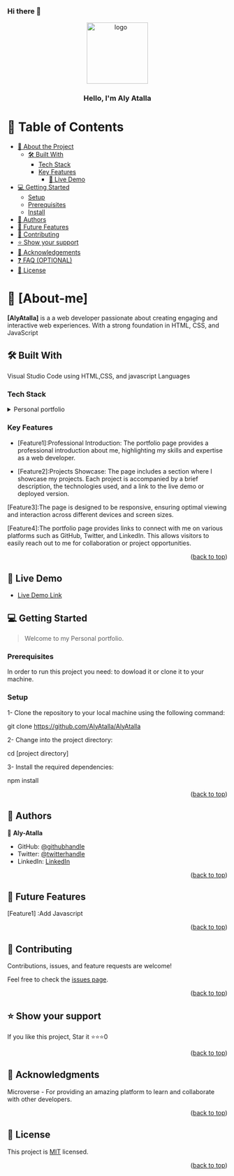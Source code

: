 ### Hi there 👋

<a name="readme-top"></a>

<div align="center">
  <img src="rsz_my-logo.png" alt="logo" width="140"  height="auto" />
  <br/>

  <h3><b>Hello, I'm Aly Atalla</b></h3>

</div>


# 📗 Table of Contents

- [📖 About the Project](#about-project)
  - [🛠 Built With](#built-with)
    - [Tech Stack](#tech-stack)
    - [Key Features](#key-features)
      - [🚀 Live Demo](#live-demo)
- [💻 Getting Started](#getting-started)
  - [Setup](#setup)
  - [Prerequisites](#prerequisites)
  - [Install](#install)
- [👥 Authors](#authors)
- [🔭 Future Features](#future-features)
- [🤝 Contributing](#contributing)
- [⭐️ Show your support](#support)
- [🙏 Acknowledgements](#acknowledgements)
- [❓ FAQ (OPTIONAL)](#faq)
- [📝 License](#license)


# 📖 [About-me] <a name="about-me"></a>



**[AlyAtalla]** is a a web developer passionate about creating engaging and interactive web experiences. With a strong foundation in HTML, CSS, and JavaScript

## 🛠 Built With <a name="built-with"></a>
Visual Studio Code using HTML,CSS, and javascript Languages

### Tech Stack <a name="tech-stack"></a>

<details>

  <summary>Personal portfolio</summary>
  <ul>
    <li><a href="https://html.com/">HTML</a></li>
    <li><a href="https://css.com/">CSS</a></li>
    <li><a hred= "http://javascript.com">Javascript</a></li>
  </ul>
</details>


### Key Features <a name="key-features"></a>
- [Feature1]:Professional Introduction: The portfolio page provides a professional introduction about me, highlighting my skills and expertise as a web developer.

- [Feature2]:Projects Showcase: The page includes a section where I showcase my projects. Each project is accompanied by a brief description, the technologies used, and a link to the live demo or deployed version.

[Feature3]:The page is designed to be responsive, ensuring optimal viewing and interaction across different devices and screen sizes.

[Feature4]:The portfolio page provides links to connect with me on various platforms such as GitHub, Twitter, and LinkedIn. This allows visitors to easily reach out to me for collaboration or project opportunities.
<p align="right">(<a href="#readme-top">back to top</a>)</p>

## 🚀 Live Demo <a name="live-demo"></a>

- [Live Demo Link](https://alyatalla.github.io)

## 💻 Getting Started <a name="getting-started"></a>

> Welcome to my Personal portfolio.

### Prerequisites
In order to run this project you need: to dowload it or clone it to your machine.

### Setup


1- Clone the repository to your local machine using the following command:

git clone https://github.com/AlyAtalla/AlyAtalla

2- Change into the project directory:

cd [project directory]

3- Install the required dependencies:

npm install



<p align="right">(<a href="#readme-top">back to top</a>)</p>


## 👥 Authors <a name="authors"></a>


👤 **Aly-Atalla**

- GitHub: [@githubhandle](https://github.com/AlyAtalla)
- Twitter: [@twitterhandle](https://twitter.com/aliatalla93)
- LinkedIn: [LinkedIn](https://www.linkedin.com/in/aly-atalla-8b83a0231/)

<p align="right">(<a href="#readme-top">back to top</a>)</p>

## 🔭 Future Features <a name="future-features"></a>
[Feature1] :Add Javascript
<p align="right">(<a href="#readme-top">back to top</a>)</p>


## 🤝 Contributing <a name="contributing"></a>

Contributions, issues, and feature requests are welcome!

Feel free to check the [issues page](../../issues/).

<p align="right">(<a href="#readme-top">back to top</a>)</p>


## ⭐️ Show your support <a name="support"></a>

If you like this project, Star it ⭐️⭐️⭐️0

<p align="right">(<a href="#readme-top">back to top</a>)</p>


## 🙏 Acknowledgments <a name="acknowledgements"></a>

Microverse - For providing an amazing platform to learn and collaborate with other developers.

<p align="right">(<a href="#readme-top">back to top</a>)</p>


## 📝 License <a name="license"></a>

This project is [MIT](./LICENSE) licensed.

<p align="right">(<a href="#readme-top">back to top</a>)</p>